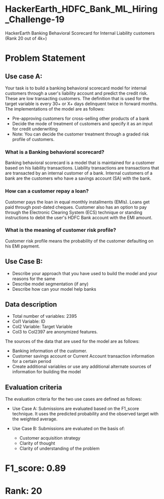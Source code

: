 # HackerEarth_HDFC_Bank_ML_Hiring_Challenge-19
HackerEarth Banking Behavioral Scorecard for Internal Liability customers (Rank 20 out of 4k+)

# Problem Statement
## Use case A:
Your task is to build a banking behavioral scorecard model for internal customers through a user's liability account and predict the credit risk.
These are low transacting customers. The definition that is used for the target variable is every 30+ or X+ days delinquent twice in forward months. The implementations of the model are as follows:
* Pre-approving customers for cross-selling other products of a bank
* Decide the mode of treatment of customers and specify it as an input for credit underwriting
* Note: You can decide the customer treatment through a graded risk profile of customers.

### What is a Banking behavioral scorecard?
Banking behavioral scorecard is a model that is maintained for a customer based on his liability transactions. Liability transactions are transactions that are transacted by an internal customer of a bank. Internal customers of a bank are the customers who have a savings account (SA) with the bank.

### How can a customer repay a loan?
Customer pays the loan in equal monthly installments (EMIs). Loans get paid through post-dated cheques. Customer also has an option to pay through the Electronic Clearing System (ECS) technique or standing instructions to debit the user's HDFC Bank account with the EMI amount.

### What is the meaning of customer risk profile?
Customer risk profile means the probability of the customer defaulting on his EMI payment.

## Use Case B:
* Describe your approach that you have used to build the model and your reasons for the same
* Describe model segmentation (if any)
* Describe how can your model help banks

## Data description
* Total number of variables: 2395
* Col1 Variable: ID
* Col2 Variable: Target Variable
* Col3 to Col2397 are anonymized features.

The sources of the data that are used for the model are as follows:
* Banking information of the customer.
* Customer savings account or Current Account transaction information for a certain period
* Create additional variables or use any additional alternate sources of information for building the model

## Evaluation criteria
The evaluation criteria for the two use cases are defined as follows:
* Use Case A: Submissions are evaluated based on the F1_score technique. It uses the predicted probability and the observed target with the weighted average.
   
* Use Case B: Submissions are evaluated on the basis of:
  * Customer acquisition strategy
  * Clarity of thought
  * Clarity of understanding of the problem

# F1_score: 0.89
# Rank: 20
